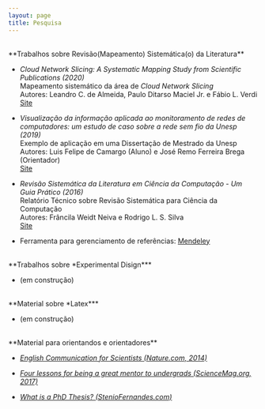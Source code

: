 ```yaml
---
layout: page
title: Pesquisa
---
```


<br/>
**Trabalhos sobre Revisão(Mapeamento) Sistemática(o) da Literatura**

* *Cloud Network Slicing: A Systematic Mapping Study from Scientific Publications (2020)* <br/>
  Mapeamento sistemático da área de *Cloud Network Slicing* <br/>
  Autores: Leandro C. de Almeida, Paulo Ditarso Maciel Jr. e Fábio L. Verdi <br/>
  [Site](https://arxiv.org/abs/2004.13675)

* *Visualização da informação aplicada ao monitoramento de redes de computadores: um estudo de caso sobre a rede sem fio da Unesp (2019)* <br/>
  Exemplo de aplicação em uma Dissertação de Mestrado da Unesp <br/>
  Autores: Luis Felipe de Camargo (Aluno) e José Remo Ferreira Brega (Orientador) <br/>
  [Site](https://repositorio.unesp.br/handle/11449/183374)
  
* *Revisão Sistemática da Literatura em Ciência da Computação -­ Um Guia Prático (2016)* <br/>
  Relatório Técnico sobre Revisão Sistemática para Ciência da Computação <br/>
  Autores: Frâncila Weidt Neiva e Rodrigo L. S. Silva <br/>
  [Site](https://bit.ly/2VvLu5Q)

* Ferramenta para gerenciamento de referências: [Mendeley](http://www.mendely.com)

<br/>
**Trabalhos sobre *Experimental Disign***

* (em construção)

<br/>
**Material sobre *Latex***

* (em construção)

<br/>
**Material para orientandos e orientadores**

* *[English Communication for Scientists (Nature.com, 2014)](https://www.nature.com/scitable/ebooks/english-communication-for-scientists-14053993/contents/)*

* *[Four lessons for being a great mentor to undergrads (ScienceMag.org, 2017)](https://www.sciencemag.org/careers/2017/11/four-lessons-being-great-mentor-undergrads?fbclid=IwAR3sNN8d2tY6QaiwqrpRs9VPJonfeLzLS43MQeXemZ0esIyYnBPtvWOTOGk)*

* *[What is a PhD Thesis? (StenioFernandes.com)](https://www.steniofernandes.com/miscellaneous/whatisaphdthesis)*
